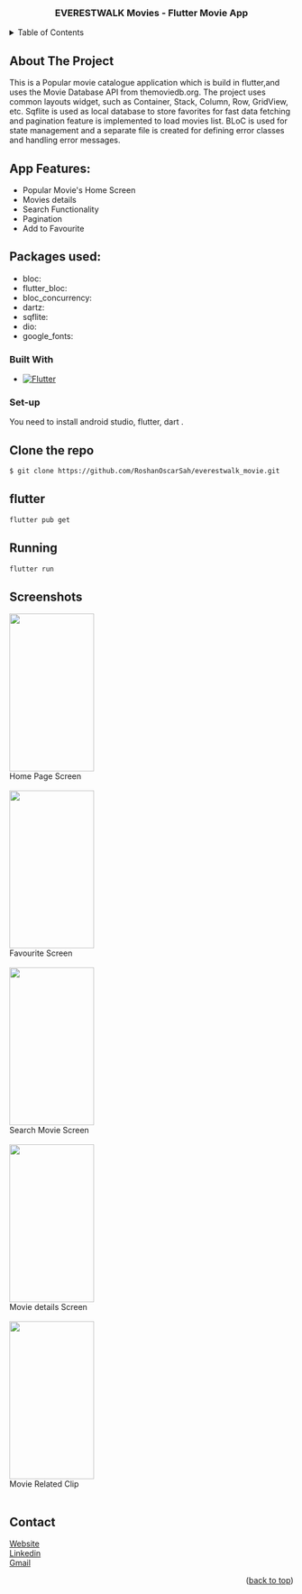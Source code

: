 <a name="readme-top"></a>

<br />
<div align="center">
  <h3 align="center">EVERESTWALK Movies - Flutter Movie App</h3>
</div>

<!-- TABLE OF CONTENTS -->
<details>
  <summary>Table of Contents</summary>
  <ol>
    <li>
      <a href="#about-the-project">About The Project</a>
      <ul>
        <li><a href="#App-Features">App Feature</a></li>
        <li><a href="#Packages-used">Package Used</a></li>
        <li><a href="#built-with">Built With</a></li>
      </ul>
    </li>
    <li><a href="#set-up">Set up</a></li>
    <li><a href="#Screenshots">ScreenShots</a></li>
    <li><a href="#contact">Contact</a></li>
  </ol>
</details>

<!-- ABOUT THE PROJECT -->

## About The Project

This is a Popular movie catalogue application which is build in flutter,and uses the Movie Database API from themoviedb.org.
The project uses common layouts widget, such as Container, Stack, Column, Row, GridView, etc. Sqflite is used as local database to store favorites for fast data fetching and pagination feature is implemented to load movies list. BLoC is used for state management and a separate file is created for defining error classes and handling error messages.

## App Features:

- Popular Movie's Home Screen
- Movies details
- Search Functionality
- Pagination
- Add to Favourite

## Packages used:

- bloc: <br>
- flutter_bloc: <br>
- bloc_concurrency: <br>
- dartz: <br>
- sqflite: <br>
- dio: <br>
- google_fonts: <br>

### Built With

- [![Flutter][dart]][Flutter-url]

<!-- GETTING STARTED -->

### Set-up

You need to install android studio, flutter, dart .

## Clone the repo

```sh
$ git clone https://github.com/RoshanOscarSah/everestwalk_movie.git
```

## flutter

```sh
flutter pub get
```

## Running

```sh
flutter run
```

## Screenshots

<img src="http://demo.nepaligallery.com/everestwalk_movie/1%20Home%20page.png" height=280px width=150px><br> Home Page Screen<br><br>
<img src="http://demo.nepaligallery.com/everestwalk_movie/2%20Favourite.png" height=280px width=150px><br> Favourite Screen <br><br>
<img src="http://demo.nepaligallery.com/everestwalk_movie/3%20Movie%20search.png" height=280px width=150px><br> Search Movie Screen<br><br>
<img src="http://demo.nepaligallery.com/everestwalk_movie/4%20Movie%20Detail%20Screen.png" height=280px width=150px><br> Movie details Screen<br><br>
<img src="http://demo.nepaligallery.com/everestwalk_movie/5%20Movie%20Related%20clip.png" height=280px width=150px><br> Movie Related Clip<br><br>

<!-- CONTACT -->

## Contact

<a href="https://www.roshansah.com.np/">Website</a> <br>
<a href="https://www.linkedin.com/in/destiny2jannat/">Linkedin</a><br>
<a href="mailto:roshansah729@gmail.com">Gmail</a><br>

<p align="right">(<a href="#readme-top">back to top</a>)</p>

<!-- MARKDOWN LINKS & IMAGES -->

[dart]: https://storage.googleapis.com/cms-storage-bucket/6a07d8a62f4308d2b854.svg
[Flutter-url]: https://flutter.dev/
